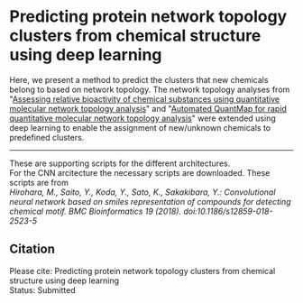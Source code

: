 # Predicting protein network topology clusters from chemical structure using deep learning
Here, we present a method to predict the clusters that new chemicals belong to based on network topology. The network topology analyses from "[Assessing relative bioactivity of chemical substances using quantitative molecular network topology analysis](https://pubmed.ncbi.nlm.nih.gov/22482822/)" and "[Automated QuantMap for rapid quantitative molecular network topology analysis](https://pubmed.ncbi.nlm.nih.gov/23828784/)" were extended using deep learning to enable the assignment of new/unknown chemicals to predefined clusters. 
<br>

---

These are supporting scripts for the different architectures. 
<br>
For the CNN arcitecture the necessary scripts are downloaded. These scripts are from 
<br><em>Hirohara, M., Saito, Y., Koda, Y., Sato, K., Sakakibara, Y.: Convolutional neural network based on smiles</em>
<em>representation of compounds for detecting chemical motif. BMC Bioinformatics 19 (2018).</em>
<em>doi:10.1186/s12859-018-2523-5</em>


## Citation
  
Please cite: Predicting protein network topology clusters from chemical structure using deep learning  
Status: Submitted  
